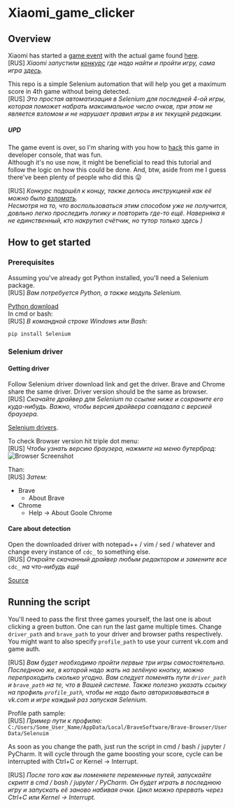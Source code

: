 # Xiaomi_game_clicker
## Overview
Xiaomi has started a [game event](https://ru.event.mi.com/ru/sales2021/xiaomi11tgame) with the actual game found [here](https://cinemagicgame.igm.gg/).\
[RUS] _Xiaomi запустили [конкурс](https://ru.event.mi.com/ru/sales2021/xiaomi11tgame) где надо найти и пройти игру, сама игра [здесь](https://cinemagicgame.igm.gg/)._

This repo is a simple Selenium automation that will help you get a maximum score in 4th game without being detected.\
[RUS] _Это простая автоматизация в Selenium для последней 4-ой игры, которая поможет набрать максимальное число очков, при этом не является взломом и не нарушает правил игры в их текущей редакции._

##### UPD
The game event is over, so I'm sharing with you how to [hack](hacking-turotial.md) this game in developer console, that was fun.\
Although it's no use now, it might be beneficial to read this tutorial and follow the logic on how this could be done. And, btw, aside from me I guess there've been plenty of people who did this 😛

[RUS] _Конкурс подошёл к концу, также делюсь инструкцией как её можно было [взломать](hacking-turotial.md).\
Несмотря на то, что воспользоваться этим способом уже не получится, довльно легко проследить логику и повторить где-то ещё. Наверняка я не единственный, кто накрутил счётчик, но тутор только здесь )_

## How to get started
### Prerequisites
Assuming you've already got Python installed, you'll need a Selenium package.\
[RUS] _Вам потребуется Python, а также модуль Selenium._

[Python download](https://www.python.org/downloads/)\
In cmd or bash:\
[RUS] _В командной строке Windows или Bash:_
```cmd
pip install Selenium
```
### Selenium driver
#### Getting driver
Follow Selenium driver download link and get the driver. Brave and Chrome share the same driver. Driver version should be the same as browser.\
[RUS] _Скачайте драйвер для Selenium по ссылке ниже и сохраните его куда-нибудь. Важно, чтобы версия драйвера совпадала с версией браузера._

[Selenium drivers](https://www.selenium.dev/documentation/getting_started/installing_browser_drivers/).

To check Browser version hit triple dot menu:\
[RUS] _Чтобы узнать версию браузера, нажмите на меню бутерброд:_
![Browser Screenshot](https://help.zenplanner.com/hc/article_attachments/360036302033/_54832bd2bba3039749cec6bc25eb4745__Image_2019-05-22_at_7.56.01_AM.png)

Than:\
[RUS] _Затем:_
* Brave
  * About Brave
* Chrome
  * Help -> About Goole Chrome

#### Care about detection
Open the downloaded driver with notepad++ / vim / sed / whatever and change every instance of `cdc_` to something else.\
[RUS] _Откройте скачанный драйвер любым редактором и замените все_ `cdc_` _на что-нибудь ещё_

[Source](https://stackoverflow.com/questions/33225947/can-a-website-detect-when-you-are-using-selenium-with-chromedriver)

## Running the script
You'll need to pass the first three games yourself, the last one is about clicking a green button. One can run the last game multiple times. Change `driver_path` and `brave_path` to your driver and browser paths respectively. You might want to also specify `profile_path` to use your current vk.com and game auth.

[RUS] _Вам будет необходимо пройти первые три игры самостоятельно. Последнюю же, в которой надо жать на зелёную кнопку, можно перепроходить сколько угодно. Вам следует поменять пути `driver_path` и `brave_path` на те, что в Вашей системе. Также полезно указать ссылку на профиль `profile_path`, чтобы не надо было авторизовываться в vk.com и игре каждый раз запуская Selenium._

Profile path sample:\
[RUS] _Пример пути к профилю:_\
`C:/Users/Some_User_Name/AppData/Local/BraveSoftware/Brave-Browser/User Data/Selenuim`

As soon as you change the path, just run the script in cmd / bash / jupyter / PyCharm. It will cycle through the game boosting your score, cycle can be interrupted with Ctrl+C or Kernel -> Interrupt.

[RUS] _После того как вы поменяете переменные путей, запускайте скрипт в cmd / bash / jupyter / PyCharm. Он будет играть в последнюю игру и запускать её заново набивая очки. Цикл можно прервать через Ctrl+C или Kernel -> Interrupt._
